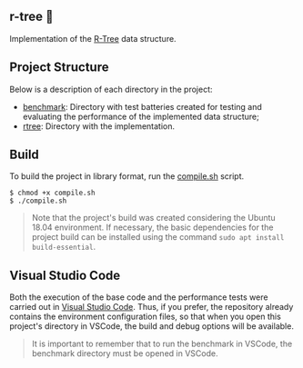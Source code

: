 ## r-tree 🌳

Implementation of the [R-Tree](https://dl.acm.org/doi/10.1145/971697.602266) data structure.

## Project Structure

Below is a description of each directory in the project:

- [benchmark](benchmark): Directory with test batteries created for testing and evaluating the performance of the implemented data structure;
- [rtree](rtree): Directory with the implementation.

## Build

To build the project in library format, run the [compile.sh](compile.sh) script.

```shell
$ chmod +x compile.sh
$ ./compile.sh
```

> Note that the project's build was created considering the Ubuntu 18.04 environment. If necessary, the basic dependencies for the project build can be installed using the command `sudo apt install build-essential`.

## Visual Studio Code

Both the execution of the base code and the performance tests were carried out in [Visual Studio Code](https://code.visualstudio.com/). Thus, if you prefer, the repository already contains the environment configuration files, so that when you open this project's directory in VSCode, the build and debug options will be available.

> It is important to remember that to run the benchmark in VSCode, the benchmark directory must be opened in VSCode.
